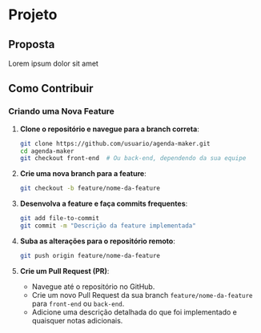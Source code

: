# Projeto

## Proposta

Lorem ipsum dolor sit amet

## Como Contribuir

### Criando uma Nova Feature

1. **Clone o repositório e navegue para a branch correta**:
   ```sh
   git clone https://github.com/usuario/agenda-maker.git
   cd agenda-maker
   git checkout front-end  # Ou back-end, dependendo da sua equipe
   ```

2. **Crie uma nova branch para a feature**:
   ```sh
   git checkout -b feature/nome-da-feature
   ```

3. **Desenvolva a feature e faça commits frequentes**:
   ```sh
   git add file-to-commit
   git commit -m "Descrição da feature implementada"
   ```

4. **Suba as alterações para o repositório remoto**:
   ```sh
   git push origin feature/nome-da-feature
   ```

5. **Crie um Pull Request (PR)**:
    - Navegue até o repositório no GitHub.
    - Crie um novo Pull Request da sua branch `feature/nome-da-feature` para `front-end` ou `back-end`.
    - Adicione uma descrição detalhada do que foi implementado e quaisquer notas adicionais.
